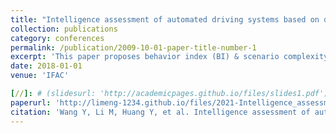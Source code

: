 ```yaml
---
title: "Intelligence assessment of automated driving systems based on driving intelligence quotient"
collection: publications
category: conferences
permalink: /publication/2009-10-01-paper-title-number-1
excerpt: 'This paper proposes behavior index (BI) & scenario complexity (SC)-based ADS intelligence assessment, resolving AV evaluation challenges, quantified via DIQ, demonstrated in lane change simulations.'
date: 2018-01-01
venue: 'IFAC'

[//]: # (slidesurl: 'http://academicpages.github.io/files/slides1.pdf')
paperurl: 'http://limeng-1234.github.io/files/2021-Intelligence_assessment.pdf'
citation: 'Wang Y, Li M, Huang Y, et al. Intelligence assessment of automated driving systems based on driving intelligence quotient[C]//2021 5th CAA International Conference on Vehicular Control and Intelligence (CVCI). IEEE, 2021: 1-6.'
---
```


